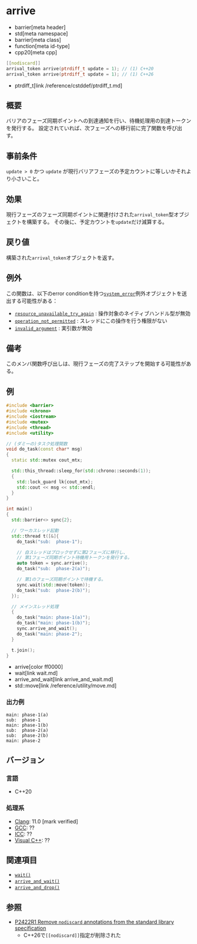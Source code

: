 # arrive
* barrier[meta header]
* std[meta namespace]
* barrier[meta class]
* function[meta id-type]
* cpp20[meta cpp]

```cpp
[[nodiscard]]
arrival_token arrive(ptrdiff_t update = 1); // (1) C++20
arrival_token arrive(ptrdiff_t update = 1); // (1) C++26
```
* ptrdiff_t[link /reference/cstddef/ptrdiff_t.md]

## 概要
バリアのフェーズ同期ポイントへの到達通知を行い、待機処理用の到達トークンを発行する。
設定されていれば、次フェーズへの移行前に完了関数を呼び出す。


## 事前条件
`update > 0` かつ `update` が現行バリアフェーズの予定カウントに等しいかそれより小さいこと。


## 効果
現行フェーズのフェーズ同期ポイントに関連付けされた`arrival_token`型オブジェクトを構築する。
その後に、予定カウントを`update`だけ減算する。


## 戻り値
構築された`arrival_token`オブジェクトを返す。


## 例外
この関数は、以下のerror conditionを持つ[`system_error`](/reference/system_error/system_error.md)例外オブジェクトを送出する可能性がある：

- [`resource_unavailable_try_again`](/reference/system_error/errc.md) : 操作対象のネイティブハンドル型が無効
- [`operation_not_permitted`](/reference/system_error/errc.md) : スレッドにこの操作を行う権限がない
- [`invalid_argument`](/reference/system_error/errc.md) : 実引数が無効


## 備考
このメンバ関数呼び出しは、現行フェーズの完了ステップを開始する可能性がある。


## 例
```cpp example
#include <barrier>
#include <chrono>
#include <iostream>
#include <mutex>
#include <thread>
#include <utility>

// (ダミーの)タスク処理関数
void do_task(const char* msg)
{
  static std::mutex cout_mtx;

  std::this_thread::sleep_for(std::chrono::seconds(1));
  {
    std::lock_guard lk{cout_mtx};
    std::cout << msg << std::endl;
  }
}

int main()
{
  std::barrier<> sync{2};

  // ワーカスレッド起動
  std::thread t([&]{
    do_task("sub:  phase-1");

    // 自スレッドはブロックせずに第2フェーズに移行し、
    // 第1フェーズ同期ポイント待機用トークンを発行する。
    auto token = sync.arrive();
    do_task("sub:  phase-2(a)");

    // 第1のフェーズ同期ポイントで待機する。
    sync.wait(std::move(token));
    do_task("sub:  phase-2(b)");
  });

  // メインスレッド処理
  {
    do_task("main: phase-1(a)");
    do_task("main: phase-1(b)");
    sync.arrive_and_wait();
    do_task("main: phase-2");
  }

  t.join();
}
```
* arrive[color ff0000]
* wait[link wait.md]
* arrive_and_wait[link arrive_and_wait.md]
* std::move[link /reference/utility/move.md]

### 出力例
```
main: phase-1(a)
sub:  phase-1
main: phase-1(b)
sub:  phase-2(a)
sub:  phase-2(b)
main: phase-2
```


## バージョン
### 言語
- C++20

### 処理系
- [Clang](/implementation.md#clang): 11.0 [mark verified]
- [GCC](/implementation.md#gcc): ??
- [ICC](/implementation.md#icc): ??
- [Visual C++](/implementation.md#visual_cpp): ??


## 関連項目
- [`wait()`](wait.md)
- [`arrive_and_wait()`](arrive_and_wait.md)
- [`arrive_and_drop()`](arrive_and_drop.md)


## 参照
- [P2422R1 Remove `nodiscard` annotations from the standard library specification](https://open-std.org/jtc1/sc22/wg21/docs/papers/2024/p2422r1.html)
    - C++26で`[[nodiscard]]`指定が削除された
